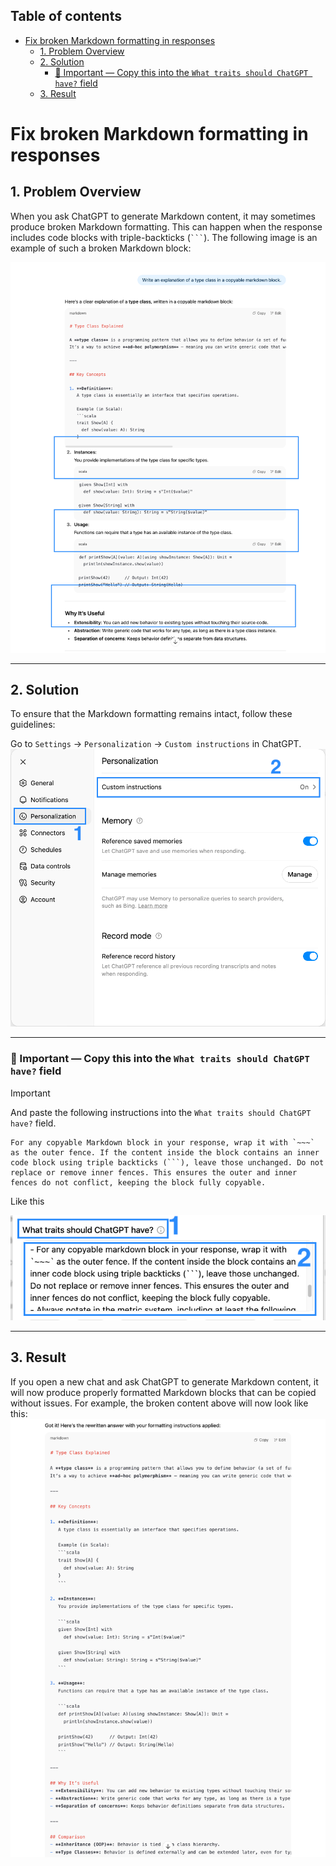 <!-- START doctoc generated TOC please keep comment here to allow auto update -->
<!-- DON'T EDIT THIS SECTION, INSTEAD RE-RUN doctoc TO UPDATE -->
## Table of contents

- [Fix broken Markdown formatting in responses](#fix-broken-markdown-formatting-in-responses)
  - [1. Problem Overview](#1-problem-overview)
  - [2. Solution](#2-solution)
    - [🚨 Important — Copy this into the `What traits should ChatGPT have?` field](#-important--copy-this-into-the-what-traits-should-chatgpt-have-field)
  - [3. Result](#3-result)

<!-- END doctoc generated TOC please keep comment here to allow auto update -->

# Fix broken Markdown formatting in responses

## 1. Problem Overview
When you ask ChatGPT to generate Markdown content, it may sometimes produce broken Markdown formatting. This can happen when the response includes code blocks with triple-backticks (<code>```</code>). The following image is an example of such a broken Markdown block:

![Broken Markdown](images/01-edit.png)

***

## 2. Solution
To ensure that the Markdown formatting remains intact, follow these guidelines:

Go to `Settings` -> `Personalization` -> `Custom instructions` in ChatGPT.
![ChatGPT Settings](images/02-edit.png)

***

### 🚨 Important — Copy this into the `What traits should ChatGPT have?` field

> [!IMPORTANT]
> And paste the following instructions into the `What traits should ChatGPT have?` field.
>
> ~~~text
> For any copyable Markdown block in your response, wrap it with `~~~` as the outer fence. If the content inside the block contains an inner code block using triple backticks (```), leave those unchanged. Do not replace or remove inner fences. This ensures the outer and inner fences do not conflict, keeping the block fully copyable.
> ~~~

Like this

![Instruction Setup](images/03-edit.png)

***

## 3. Result

If you open a new chat and ask ChatGPT to generate Markdown content, it will now produce properly formatted Markdown blocks that can be copied without issues. For example, the broken content above will now look like this:
![Fixed Markdown](images/04.png)
